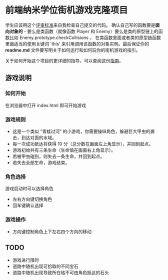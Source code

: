 
前端纳米学位街机游戏克隆项目
===============================

学生应该用这个[评审标准](https://review.udacity.com/#!/rubrics/499/view)来自我检查自己提交的代码。 确认自己写的函数要是**面向对象的** -  要么是类函数（就像函数 Player 和 Enemy）要么是类的原型链上的函数比如 Enemy.prototype.checkCollisions ， 在类函数里面或者类的原型链函数里面适当的使用关键词 'this' 来引用调用该函数的对象实例。最后保证你的 **readme.md** 文件要写明关于如何运行和如何玩你的街机游戏的指引。

关于如何开始这个项目的更详细的指导，可以查阅这份[指南](https://gdgdocs.org/document/d/1v01aScPjSWCCWQLIpFqvg3-vXLH2e8_SZQKC8jNO0Dc/pub?embedded=true)。

## 游戏说明
### 如何开始
在浏览器中打开 index.html 即可开始游戏

### 游戏规则
* 这是一个类似 “青蛙过河” 的小游戏，你需要操纵角色，躲避巨大甲虫的袭击，到达对面的水域。
* 每一次成功抵达将获得 10 分（总分数在画面左上角显示），并回到起点。
* 游戏初始共有三条生命（生命值在画面右上角显示）。
* 若被甲虫碰到，则失去一条生命，并回到起点。
* 若失去全部生命，游戏结束。

### 角色选择
游戏启动时可以选择角色
* 左右方向键切换角色
* 回车键确认选择

### 游戏操作
* 方向键控制角色上下左右四个方向的移动

## TODO
* 游戏进行限时
* 道路中随机出现可拾取的不同宝石
* 道路中随机出现导致所在格不可由角色抵达的石头
